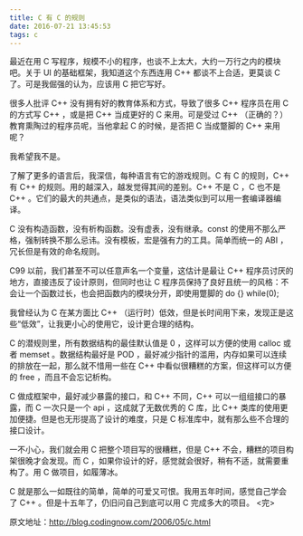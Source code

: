 ```yaml
---
title: C 有 C 的规则
date: 2016-07-21 13:45:53
tags: c
---
```

最近在用 C 写程序，规模不小的程序，也谈不上太大，大约一万行之内的模块吧。<!-- more -->关于 UI 的基础框架，我知道这个东西连用 C++ 都谈不上合适，更莫谈 C 了。可是我倔强的认为，应该用 C 把它写好。


很多人批评 C++ 没有拥有好的教育体系和方式，导致了很多 C++ 程序员在用 C 的方式写 C++ ，或是把 C++ 当成更好的 C 来用。可是受过 C++ （正确的？）教育熏陶过的程序员呢，当他拿起 C 的时候，是否把 C 当成蹩脚的 C++ 来用呢？

我希望我不是。

了解了更多的语言后，我深信，每种语言有它的游戏规则。C 有 C 的规则，C++ 有 C++ 的规则。用的越深入，越发觉得其间的差别。C++ 不是 C ，C 也不是 C++ 。它们的最大的共通点，是类似的语法，语法类似到可以用一套编译器编译。

C 没有构造函数，没有析构函数。没有虚表，没有继承。const 的使用不那么严格，强制转换不那么忌讳。没有模板，宏是强有力的工具。简单而统一的 ABI ，冗长但是有效的命名规则。

C99 以前，我们甚至不可以任意声名一个变量，这估计是最让 C++ 程序员讨厌的地方，直接违反了设计原则，但同时也让 C 程序员保持了良好且统一的风格：不会让一个函数过长，也会把函数内的模块分开，即使用蹩脚的 do {} while(0);

我曾经认为 C 在某方面比 C++ （运行时）低效，但是长时间用下来，发现正是这些“低效”，让我更小心的使用它，设计更合理的结构。

C 的潜规则里，所有数据结构的最佳默认值是 0 ，这样可以方便的使用 calloc 或者 memset 。数据结构最好是 POD ，最好减少指针的滥用，内存如果可以连续的排放在一起，那么就不惜用一些在 C++ 中看似很糟糕的方案，但这样可以方便的 free ，而且不会忘记析构。

C 做成框架中，最好减少暴露的接口，和 C++ 不同，C++ 可以一组组接口的暴露，而 C 一次只是一个 api ，这成就了无数优秀的 C 库，比 C++ 类库的使用更加便捷。但是也无形提高了设计的难度，只是 C 标准库中，就有那么些不合理的接口设计。

一不小心，我们就会用 C 把整个项目写的很糟糕，但是 C++ 不会，糟糕的项目构架很晚才会发现。而 C ，如果你设计的好，感觉就会很好，稍有不适，就需要重构了。用 C 做项目，如履薄冰。

C 就是那么一如既往的简单，简单的可爱又可恨。我用五年时间，感觉自己学会了 C++ 。但是十五年了，仍旧问自己到底可以用 C 完成多大的项目。
<完>

原文地址：http://blog.codingnow.com/2006/05/c.html